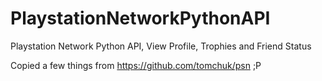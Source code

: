 PlaystationNetworkPythonAPI
===========================

Playstation Network Python API, View Profile, Trophies and Friend Status

Copied a few things from https://github.com/tomchuk/psn ;P
